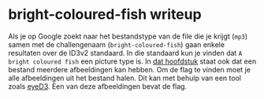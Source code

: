 # bright-coloured-fish writeup

Als je op Google zoekt naar het bestandstype van de file die je krijgt (`mp3`) samen met de challengenaam (`bright-coloured-fish`) gaan enkele resultaten over de ID3v2 standaard. In die standaard kun je vinden dat `A bright coloured fish` een picture type is. In [dat hoofdstuk](https://id3.org/id3v2.3.0#Attached_picture) staat ook dat een bestand meerdere afbeeldingen kan hebben. Om de flag te vinden moet je alle afbeeldingen uit het bestand halen. Dit kan met behulp van een tool zoals [eyeD3](http://eyed3.nicfit.net/). Een van deze afbeeldingen bevat de flag.
